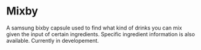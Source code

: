 # Mixby

A samsung bixby capsule used to find what kind of drinks you can mix given the input of certain ingredients. Specific ingredient information is also available. 
Currently in developement.
